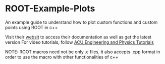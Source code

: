 # ROOT-Example-Plots

An example guide to understand how to plot custom functions and custom points using ROOT in c++

Visit their [websit](https://root.cern/) to access their documentation as well as get the latest version
For video tutorials, follow [ACU Engineering and Physics Tutorials](https://www.youtube.com/watch?v=s9PTrWOnDy8)

NOTE: ROOT macros need not be only .c files, it also accepts .cpp format in order to use the macro with other functionalities of c++
